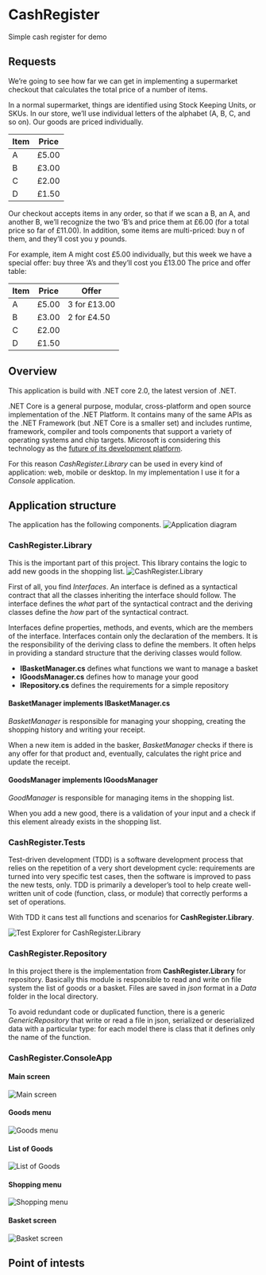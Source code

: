 # CashRegister
Simple cash register for demo

## Requests
We’re going to see how far we can get in implementing a supermarket checkout that calculates the total price of a number of items.  

In a normal supermarket, things are identified using Stock Keeping Units, or SKUs. In our store, we’ll use individual letters of the alphabet (A, B, C, and so on). Our goods are priced individually. 

| Item  | Price  |
| ----- | ------ |
| A     | £5.00  |
| B     | £3.00  |
| C     | £2.00  |
| D     | £1.50  |

Our checkout accepts items in any order, so that if we scan a B, an A, and another B, we’ll recognize the two ‘B’s and price them at £6.00 (for a total price so far of £11.00). 
In addition, some items are multi-priced: buy n of them, and they’ll cost you y pounds.

For example, item A might cost £5.00 individually, but this week we have a special offer: buy three ‘A’s and they’ll cost you £13.00 
The price and offer table:

| Item  | Price  | Offer        |
| ----- | ------ | ------------ |
| A     | £5.00  | 3 for £13.00 |
| B     | £3.00  | 2 for £4.50  |
| C     | £2.00  |              |
| D     | £1.50  |              |

## Overview
This application is build with .NET core 2.0, the latest version of .NET. 

.NET Core is a general purpose, modular, cross-platform and open source implementation of the .NET Platform. It contains many of the same APIs as the .NET Framework (but .NET Core is a smaller set) and includes runtime, framework, compiler and tools components that support a variety of operating systems and chip targets. Microsoft is considering this technology as the [future of its development platform](https://blogs.msdn.microsoft.com/dotnet/2014/11/12/net-core-is-open-source/).

For this reason _CashRegister.Library_ can be used in every kind of application: web, mobile or desktop. In my implementation I use it for a _Console_ application.

## Application structure
The application has the following components.
![Application diagram](https://github.com/erossini/CashRegister/blob/master/Screenshot/Diagram.PNG)

### CashRegister.Library
This is the important part of this project. This library contains the logic to add new goods in the shopping list. 
![CashRegister.Library](https://github.com/erossini/CashRegister/blob/master/Screenshot/CashRegister.Library.Overview.PNG)

First of all, you find _Interfaces_. An interface is defined as a syntactical contract that all the classes inheriting the interface should follow. The interface defines the _what_ part of the syntactical contract and the deriving classes define the _how_ part of the syntactical contract.

Interfaces define properties, methods, and events, which are the members of the interface. Interfaces contain only the declaration of the members. It is the responsibility of the deriving class to define the members. It often helps in providing a standard structure that the deriving classes would follow.

- **IBasketManager.cs** defines what functions we want to manage a basket
- **IGoodsManager.cs** defines how to manage your good
- **IRepository.cs** defines the requirements for a simple repository

#### BasketManager implements IBasketManager.cs
_BasketManager_ is responsible for managing your shopping, creating the shopping history and writing your receipt. 

When a new item is added in the basker, _BasketManager_ checks if there is any offer for that product and, eventually, calculates the right price and update the receipt.

#### GoodsManager implements IGoodsManager
_GoodManager_ is responsible for managing items in the shopping list. 

When you add a new good, there is a validation of your input and a check if this element already exists in the shopping list.

### CashRegister.Tests
Test-driven development (TDD) is a software development process that relies on the repetition of a very short development cycle: requirements are turned into very specific test cases, then the software is improved to pass the new tests, only. TDD is primarily a developer’s tool to help create well-written unit of code (function, class, or module) that correctly performs a set of operations.

With TDD it cans test all functions and scenarios for **CashRegister.Library**. 

![Test Explorer for CashRegister.Library](https://github.com/erossini/CashRegister/blob/master/Screenshot/TestExplorer.PNG)

### CashRegister.Repository
In this project there is the implementation from **CashRegister.Library** for repository. Basically this module is responsible to read and write on file system the list of goods or a basket. Files are saved in _json_ format in a _Data_ folder in the local directory.

To avoid redundant code or duplicated function, there is a generic _GenericRepository<T>_ that write or read a file in json, serialized or deserialized data with a particular type: for each model there is class that it defines only the name of the function.

### CashRegister.ConsoleApp

#### Main screen
![Main screen](https://github.com/erossini/CashRegister/blob/master/Screenshot/CashRegister1.PNG)

#### Goods menu
![Goods menu](https://github.com/erossini/CashRegister/blob/master/Screenshot/CashRegister2.PNG)

#### List of Goods
![List of Goods](https://github.com/erossini/CashRegister/blob/master/Screenshot/CashRegister3.PNG)

#### Shopping menu
![Shopping menu](https://github.com/erossini/CashRegister/blob/master/Screenshot/CashRegister4.PNG)

#### Basket screen
![Basket screen](https://github.com/erossini/CashRegister/blob/master/Screenshot/CashRegister5.PNG)

## Point of intests
